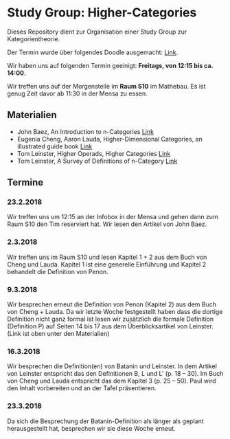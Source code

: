 # Study Group: Higher-Categories
Dieses Repository dient zur Organisation einer Study Group zur Kategorientheorie.

Der Termin wurde über folgendes Doodle ausgemacht: [Link](https://doodle.com/poll/fi3pgxm5zwe2yzre).

Wir haben uns auf folgenden Termin geeinigt: **Freitags, von 12:15 bis ca. 14:00**.

Wir treffen uns auf der Morgenstelle im **Raum S10** im Mathebau. Es ist genug Zeit davor ab 11:30 in der Mensa zu essen.


## Materialien

* John Baez, An Introduction to n-Categories [Link](https://arxiv.org/abs/q-alg/9705009)
* Eugenia Cheng, Aaron Lauda, Higher-Dimensional Categories, an illustrated guide book [Link](http://cheng.staff.shef.ac.uk/guidebook/index.html)
* Tom Leinster, Higher Operads, Higher Categories [Link](https://arxiv.org/abs/math/0305049)
* Tom Leinster, A Survey of Definitions of n-Category [Link](https://arxiv.org/abs/math/0107188)

## Termine

### 23.2.2018

Wir treffen uns um 12:15 an der Infobox in der Mensa und gehen dann zum Raum S10 den Tim reserviert hat. Wir lesen den Artikel von John Baez.

### 2.3.2018

Wir treffen uns im Raum S10 und lesen Kapitel 1 + 2 aus dem Buch von Cheng und Lauda. Kapitel 1 ist eine generelle Einführung und Kapitel 2 behandelt die Definition von Penon.

### 9.3.2018

Wir besprechen erneut die Definition von Penon (Kapitel 2) aus dem Buch von Cheng + Lauda. Da wir letzte Woche festgestellt haben dass die dortige Definition nicht ganz formal ist lesen wir zusätzlich die formale Definition (Definition P) auf Seiten 14 bis 17 aus dem Überblicksartikel von Leinster. (Link ist oben unter den Materialien)

### 16.3.2018

Wir besprechen die Definition(en) von Batanin und Leinster. In dem Artikel von Leinster entspricht das den Definitionen B, L und L' (p. 18 – 30). Im Buch von Cheng und Lauda entspricht das dem Kapitel 3 (p. 25 – 50). Paul wird den Inhalt vorbereiten und an der Tafel präsentieren.

### 23.3.2018

Da sich die Besprechung der Batanin-Definition als länger als geplant herausgestellt hat, besprechen wir sie diese Woche erneut.

